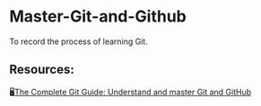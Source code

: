 # Master-Git-and-Github
To record the process of learning Git.


## Resources:
:desktop_computer:[The Complete Git Guide: Understand and master Git and GitHub](https://www.udemy.com/course/git-and-github-complete-guide/)
